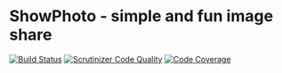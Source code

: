 # ShowPhoto - simple and fun image share

[![Build Status](https://travis-ci.org/nfqakademija/audero.svg?branch=develop)](https://travis-ci.org/nfqakademija/audero) 
[![Scrutinizer Code Quality](https://scrutinizer-ci.com/g/nfqakademija/audero/badges/quality-score.png?b=develop)](https://scrutinizer-ci.com/g/nfqakademija/audero/?branch=develop) 
[![Code Coverage](https://scrutinizer-ci.com/g/nfqakademija/audero/badges/coverage.png?b=develop)](https://scrutinizer-ci.com/g/nfqakademija/audero/?branch=develop)